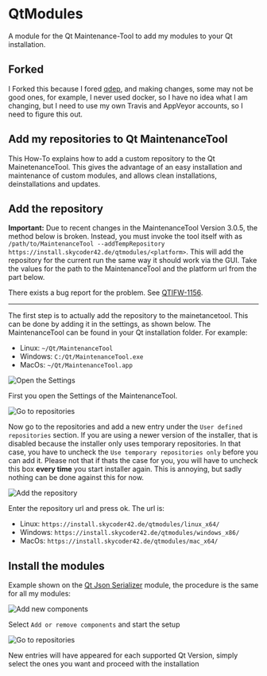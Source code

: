 # QtModules
A module for the Qt Maintenance-Tool to add my modules to your Qt installation.

## Forked
I Forked this because I fored [qdep](https://github.com/Light-Wizzard/qdep), and making changes, some may not be good ones, for example, I never used docker, so I have no idea what I am changing, but I need to use my own Travis and AppVeyor accounts, so I need to figure this out.

## Add my repositories to Qt MaintenanceTool
This How-To explains how to add a custom repository to the Qt MainetenanceTool. This gives the advantage of an easy installation and maintenance of custom modules, and allows clean installations, deinstallations and updates.

## Add the repository

**Important:** Due to recent changes in the MaintenanceTool Version 3.0.5, the method below is broken. Instead, you must invoke the tool itself with as `/path/to/MaintenanceTool --addTempRepository https://install.skycoder42.de/qtmodules/<platform>`. This will add the repository for the current run the same way it should work via the GUI. Take the values for the path to the MaintenanceTool and the platform url from the part below.

There exists a bug report for the problem. See [QTIFW-1156](https://bugreports.qt.io/browse/QTIFW-1156).

-------

The first step is to actually add the repository to the mainetancetool. This can be done by adding it in the settings, as shown below. The MaintenanceTool can be found in your Qt installation folder. For example:
- Linux: `~/Qt/MaintenanceTool`
- Windows: `C:/Qt/MaintenanceTool.exe`
- MacOs: `~/Qt/MaintenanceTool.app`

![](./images/add_repo_01.png "Open the Settings")

First you open the Settings of the MaintenanceTool.

![](./images/add_repo_02.png "Go to repositories")

Now go to the repositories and add a new entry under the `User defined repositories` section. If you are using a newer version of the installer, that is disabled because the installer only uses temporary repositories. In that case, you have to
uncheck the `Use temporary repositories only` before you can add it. Please not that if thats the case for you, you will have to uncheck this box **every time** you start installer again. This is annoying, but sadly nothing can be done against this for now.

![](./images/add_repo_03.png "Add the repository")

Enter the repository url and press ok. The url is:
- Linux: `https://install.skycoder42.de/qtmodules/linux_x64/`
- Windows: `https://install.skycoder42.de/qtmodules/windows_x86/`
- MacOs: `https://install.skycoder42.de/qtmodules/mac_x64/`

## Install the modules
Example shown on the [Qt Json Serializer](https://github.com/Skycoder42/QJsonSerializer) module, the procedure is the same for all my modules:

![](./images/add_repo_04.png "Add new components")

Select `Add or remove components` and start the setup

![](./images/add_repo_05.png "Go to repositories")

New entries will have appeared for each supported Qt Version, simply select the ones you want and proceed with the installation

